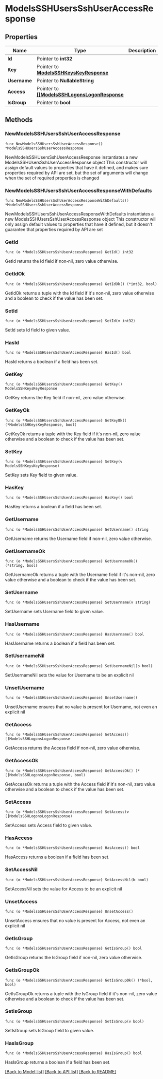 # ModelsSSHUsersSshUserAccessResponse

## Properties

Name | Type | Description | Notes
------------ | ------------- | ------------- | -------------
**Id** | Pointer to **int32** |  | [optional] 
**Key** | Pointer to [**ModelsSSHKeysKeyResponse**](ModelsSSHKeysKeyResponse.md) |  | [optional] 
**Username** | Pointer to **NullableString** |  | [optional] 
**Access** | Pointer to [**[]ModelsSSHLogonsLogonResponse**](ModelsSSHLogonsLogonResponse.md) |  | [optional] 
**IsGroup** | Pointer to **bool** |  | [optional] 

## Methods

### NewModelsSSHUsersSshUserAccessResponse

`func NewModelsSSHUsersSshUserAccessResponse() *ModelsSSHUsersSshUserAccessResponse`

NewModelsSSHUsersSshUserAccessResponse instantiates a new ModelsSSHUsersSshUserAccessResponse object
This constructor will assign default values to properties that have it defined,
and makes sure properties required by API are set, but the set of arguments
will change when the set of required properties is changed

### NewModelsSSHUsersSshUserAccessResponseWithDefaults

`func NewModelsSSHUsersSshUserAccessResponseWithDefaults() *ModelsSSHUsersSshUserAccessResponse`

NewModelsSSHUsersSshUserAccessResponseWithDefaults instantiates a new ModelsSSHUsersSshUserAccessResponse object
This constructor will only assign default values to properties that have it defined,
but it doesn't guarantee that properties required by API are set

### GetId

`func (o *ModelsSSHUsersSshUserAccessResponse) GetId() int32`

GetId returns the Id field if non-nil, zero value otherwise.

### GetIdOk

`func (o *ModelsSSHUsersSshUserAccessResponse) GetIdOk() (*int32, bool)`

GetIdOk returns a tuple with the Id field if it's non-nil, zero value otherwise
and a boolean to check if the value has been set.

### SetId

`func (o *ModelsSSHUsersSshUserAccessResponse) SetId(v int32)`

SetId sets Id field to given value.

### HasId

`func (o *ModelsSSHUsersSshUserAccessResponse) HasId() bool`

HasId returns a boolean if a field has been set.

### GetKey

`func (o *ModelsSSHUsersSshUserAccessResponse) GetKey() ModelsSSHKeysKeyResponse`

GetKey returns the Key field if non-nil, zero value otherwise.

### GetKeyOk

`func (o *ModelsSSHUsersSshUserAccessResponse) GetKeyOk() (*ModelsSSHKeysKeyResponse, bool)`

GetKeyOk returns a tuple with the Key field if it's non-nil, zero value otherwise
and a boolean to check if the value has been set.

### SetKey

`func (o *ModelsSSHUsersSshUserAccessResponse) SetKey(v ModelsSSHKeysKeyResponse)`

SetKey sets Key field to given value.

### HasKey

`func (o *ModelsSSHUsersSshUserAccessResponse) HasKey() bool`

HasKey returns a boolean if a field has been set.

### GetUsername

`func (o *ModelsSSHUsersSshUserAccessResponse) GetUsername() string`

GetUsername returns the Username field if non-nil, zero value otherwise.

### GetUsernameOk

`func (o *ModelsSSHUsersSshUserAccessResponse) GetUsernameOk() (*string, bool)`

GetUsernameOk returns a tuple with the Username field if it's non-nil, zero value otherwise
and a boolean to check if the value has been set.

### SetUsername

`func (o *ModelsSSHUsersSshUserAccessResponse) SetUsername(v string)`

SetUsername sets Username field to given value.

### HasUsername

`func (o *ModelsSSHUsersSshUserAccessResponse) HasUsername() bool`

HasUsername returns a boolean if a field has been set.

### SetUsernameNil

`func (o *ModelsSSHUsersSshUserAccessResponse) SetUsernameNil(b bool)`

 SetUsernameNil sets the value for Username to be an explicit nil

### UnsetUsername
`func (o *ModelsSSHUsersSshUserAccessResponse) UnsetUsername()`

UnsetUsername ensures that no value is present for Username, not even an explicit nil
### GetAccess

`func (o *ModelsSSHUsersSshUserAccessResponse) GetAccess() []ModelsSSHLogonsLogonResponse`

GetAccess returns the Access field if non-nil, zero value otherwise.

### GetAccessOk

`func (o *ModelsSSHUsersSshUserAccessResponse) GetAccessOk() (*[]ModelsSSHLogonsLogonResponse, bool)`

GetAccessOk returns a tuple with the Access field if it's non-nil, zero value otherwise
and a boolean to check if the value has been set.

### SetAccess

`func (o *ModelsSSHUsersSshUserAccessResponse) SetAccess(v []ModelsSSHLogonsLogonResponse)`

SetAccess sets Access field to given value.

### HasAccess

`func (o *ModelsSSHUsersSshUserAccessResponse) HasAccess() bool`

HasAccess returns a boolean if a field has been set.

### SetAccessNil

`func (o *ModelsSSHUsersSshUserAccessResponse) SetAccessNil(b bool)`

 SetAccessNil sets the value for Access to be an explicit nil

### UnsetAccess
`func (o *ModelsSSHUsersSshUserAccessResponse) UnsetAccess()`

UnsetAccess ensures that no value is present for Access, not even an explicit nil
### GetIsGroup

`func (o *ModelsSSHUsersSshUserAccessResponse) GetIsGroup() bool`

GetIsGroup returns the IsGroup field if non-nil, zero value otherwise.

### GetIsGroupOk

`func (o *ModelsSSHUsersSshUserAccessResponse) GetIsGroupOk() (*bool, bool)`

GetIsGroupOk returns a tuple with the IsGroup field if it's non-nil, zero value otherwise
and a boolean to check if the value has been set.

### SetIsGroup

`func (o *ModelsSSHUsersSshUserAccessResponse) SetIsGroup(v bool)`

SetIsGroup sets IsGroup field to given value.

### HasIsGroup

`func (o *ModelsSSHUsersSshUserAccessResponse) HasIsGroup() bool`

HasIsGroup returns a boolean if a field has been set.


[[Back to Model list]](../README.md#documentation-for-models) [[Back to API list]](../README.md#documentation-for-api-endpoints) [[Back to README]](../README.md)


